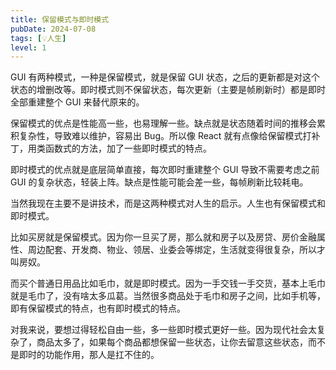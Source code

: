 ```yaml
---
title: 保留模式与即时模式
pubDate: 2024-07-08
tags: [💡人生]
level: 1
---
```


GUI 有两种模式，一种是保留模式，就是保留 GUI 状态，之后的更新都是对这个状态的增删改等。即时模式则不保留状态，每次更新（主要是帧刷新时）都是即时全部重建整个 GUI 来替代原来的。

保留模式的优点是性能高一些，也易理解一些。缺点就是状态随着时间的推移会累积复杂性，导致难以维护，容易出 Bug。所以像 React 就有点像给保留模式打补丁，用类函数式的方法，加了一些即时模式的特点。

即时模式的优点就是底层简单直接，每次即时重建整个 GUI 导致不需要考虑之前 GUI 的复杂状态，轻装上阵。缺点是性能可能会差一些，每帧刷新比较耗电。

当然我现在主要不是讲技术，而是这两种模式对人生的启示。人生也有保留模式和即时模式。

比如买房就是保留模式。因为你一旦买了房，那么就和房子以及房贷、房价金融属性、周边配套、开发商、物业、领居、业委会等绑定，生活就变得很复杂，所以才叫房奴。

而买个普通日用品比如毛巾，就是即时模式。因为一手交钱一手交货，基本上毛巾就是毛巾了，没有啥太多瓜葛。当然很多商品处于毛巾和房子之间，比如手机等，即有保留模式的特点，也有即时模式的特点。

对我来说，要想过得轻松自由一些，多一些即时模式更好一些。因为现代社会太复杂了，商品太多了，如果每个商品都想保留一些状态，让你去留意这些状态，而不是即时的功能作用，那人是扛不住的。
